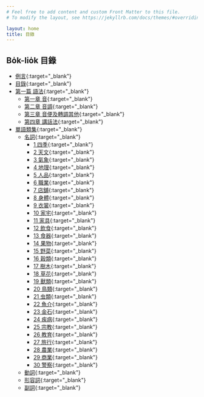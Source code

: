 ```yaml
---
# Feel free to add content and custom Front Matter to this file.
# To modify the layout, see https://jekyllrb.com/docs/themes/#overriding-theme-defaults

layout: home
title: 目錄
---
```


## Bo̍k-lio̍k 目錄
- [例言](./chheh/?page=2){:target="_blank"}
- [目錄](./chheh/?page=5){:target="_blank"}
- [第一篇 語法](./chheh/?page=10){:target="_blank"}
  - [第一章 音](./chheh/?page=10){:target="_blank"}
  - [第二章 音調](./chheh/?page=15){:target="_blank"}
  - [第三章 音便及轉調其他](./chheh/?page=20){:target="_blank"}
  - [第四章 講話法](./chheh/?page=25){:target="_blank"}
- [單語類集](./chheh/?page=143){:target="_blank"}
  - [名詞](./chheh/?page=143){:target="_blank"}
    - [1 四季](./chheh/?page=143){:target="_blank"}
    - [2 天文](./chheh/?page=143){:target="_blank"}
    - [3 氣象](./chheh/?page=144){:target="_blank"}
    - [4 地理](./chheh/?page=145){:target="_blank"}
    - [5 人品](./chheh/?page=146){:target="_blank"}
    - [6 職業](./chheh/?page=147){:target="_blank"}
    - [7 店舖](./chheh/?page=149){:target="_blank"}
    - [8 身體](./chheh/?page=150){:target="_blank"}
    - [9 衣裳](./chheh/?page=152){:target="_blank"}
    - [10 家宅](./chheh/?page=153){:target="_blank"}
    - [11 家具](./chheh/?page=154){:target="_blank"}
    - [12 飲食](./chheh/?page=156){:target="_blank"}
    - [13 食器](./chheh/?page=158){:target="_blank"}
    - [14 果物](./chheh/?page=159){:target="_blank"}
    - [15 野菜](./chheh/?page=160){:target="_blank"}
    - [16 穀類](./chheh/?page=161){:target="_blank"}
    - [17 樹木](./chheh/?page=161){:target="_blank"}
    - [18 草花](./chheh/?page=162){:target="_blank"}
    - [19 獸類](./chheh/?page=163){:target="_blank"}
    - [20 鳥類](./chheh/?page=164){:target="_blank"}
    - [21 虫類](./chheh/?page=165){:target="_blank"}
    - [22 魚介](./chheh/?page=166){:target="_blank"}
    - [23 金石](./chheh/?page=167){:target="_blank"}
    - [24 疾病](./chheh/?page=168){:target="_blank"}
    - [25 宗教](./chheh/?page=169){:target="_blank"}
    - [26 教育](./chheh/?page=170){:target="_blank"}
    - [27 旅行](./chheh/?page=171){:target="_blank"}
    - [28 農業](./chheh/?page=173){:target="_blank"}
    - [29 商業](./chheh/?page=174){:target="_blank"}
    - [30 警察](./chheh/?page=178){:target="_blank"}
  - [動詞](./chheh/?page=180){:target="_blank"}
  - [形容詞](./chheh/?page=199){:target="_blank"}
  - [副詞](./chheh/?page=201){:target="_blank"}

